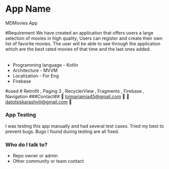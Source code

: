 # App Name #

MDMovies App

#Requirement
We have created an application that offers users a large selection of movies in high quality;
Users can register and create their own list of favorite movies.
The user will be able to see through the application which are the best rated movies
of that time and the last ones added.
######

* Programming language - Kotlin
* Architecture - MVVM
* Localization - For Eng
* Firebase

#used #
Retrofit
, Paging 3
, RecyclerView
, Fragments
, Firebase
, Navigation
###Contact##
📩  toimariamia45@gmail.com  📱
📩  datotsiskarashvili@gmail.com 📱
### App Testing ###

I was testing this app manually and had several test cases.
Tried my best to prevent bugs. Bugs I found during testing are all fixed.

### Who do I talk to? ###

* Repo owner or admin
* Other community or team contact
